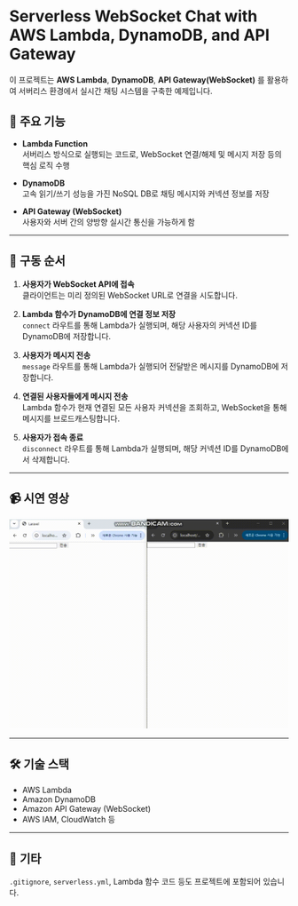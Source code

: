 # Serverless WebSocket Chat with AWS Lambda, DynamoDB, and API Gateway

이 프로젝트는 **AWS Lambda**, **DynamoDB**, **API Gateway(WebSocket)** 를 활용하여 서버리스 환경에서 실시간 채팅 시스템을 구축한 예제입니다.

## 🔧 주요 기능

- **Lambda Function**  
  서버리스 방식으로 실행되는 코드로, WebSocket 연결/해제 및 메시지 저장 등의 핵심 로직 수행

- **DynamoDB**  
  고속 읽기/쓰기 성능을 가진 NoSQL DB로 채팅 메시지와 커넥션 정보를 저장

- **API Gateway (WebSocket)**  
  사용자와 서버 간의 양방향 실시간 통신을 가능하게 함

---

## 🚀 구동 순서

1. **사용자가 WebSocket API에 접속**  
   클라이언트는 미리 정의된 WebSocket URL로 연결을 시도합니다.

2. **Lambda 함수가 DynamoDB에 연결 정보 저장**  
   `connect` 라우트를 통해 Lambda가 실행되며, 해당 사용자의 커넥션 ID를 DynamoDB에 저장합니다.

3. **사용자가 메시지 전송**  
   `message` 라우트를 통해 Lambda가 실행되어 전달받은 메시지를 DynamoDB에 저장합니다.

4. **연결된 사용자들에게 메시지 전송**  
   Lambda 함수가 현재 연결된 모든 사용자 커넥션을 조회하고, WebSocket을 통해 메시지를 브로드캐스팅합니다.

5. **사용자가 접속 종료**  
   `disconnect` 라우트를 통해 Lambda가 실행되며, 해당 커넥션 ID를 DynamoDB에서 삭제합니다.

---

## 📹 시연 영상

![WebSocket Chat Demo](./web-demo.gif)

---

## 🛠️ 기술 스택

- AWS Lambda
- Amazon DynamoDB
- Amazon API Gateway (WebSocket)
- AWS IAM, CloudWatch 등

---

## 📁 기타

`.gitignore`, `serverless.yml`, Lambda 함수 코드 등도 프로젝트에 포함되어 있습니다.

